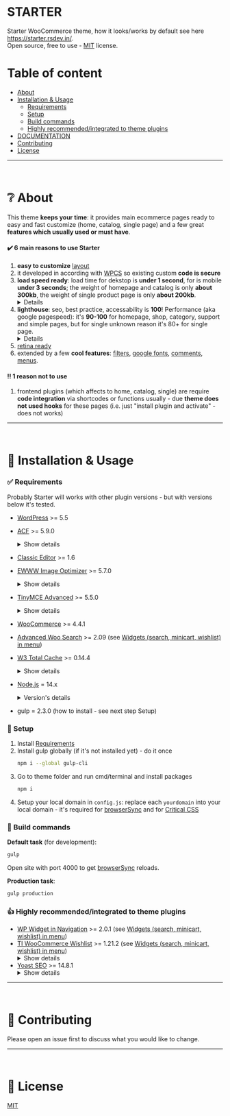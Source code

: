 # STARTER

Starter WooCommerce theme, how it looks/works by default see here https://starter.rsdev.in/.  
Open source, free to use - [MIT](https://choosealicense.com/licenses/mit/) license.



# Table of content

- [About](#-about)
- [Installation & Usage](#-installation--usage)
  - [Requirements](#-requirements)
  - [Setup](#-setup)
  - [Build commands](#-build-commands)
  - [Highly recommended/integrated to theme plugins](#-highly-recommendedintegrated-to-theme-plugins)
- [DOCUMENTATION](https://github.com/chyvak1831/starter/wiki)
- [Contributing](#-contributing)
- [License](#-license)
***
<br>



# ❔ About
This theme **keeps your time**: it provides main ecommerce pages ready to easy and fast customize (home, catalog, single page) and a few great **features which usually used or must have**.

#### ✔️ 6 main reasons to use Starter
1. **easy to customize** [layout](https://github.com/chyvak1831/starter/wiki/Templates)  
2. it developed in according with [WPCS](https://github.com/WordPress/WordPress-Coding-Standards) so existing custom **code is secure**  
3. **load speed ready**: load time for dekstop is **under 1 second**, for is mobile **under 3 seconds**; the weight of homepage and catalog is only **about 300kb**, the weight of single product page is only **about 200kb**.
    <details><summary>Details</summary>
   <img src="https://raw.githubusercontent.com/wiki/chyvak1831/starter/screenshots/weight_shop.jpg" alt="Weight shop page">
   <img src="https://raw.githubusercontent.com/wiki/chyvak1831/starter/screenshots/weight_single.jpg" alt="Weight single product page">
   <strong>Please note</strong>: load time and weight of pages described above - it's Starter as is, without any third-party resources. When you'll add google analitycs, gtm etc - it will down and it's ok.</details>  
4. **lighthouse**: seo, best practice, accessability is **100**! Performance (aka google pagespeed): it's **90-100** for homepage, shop, category, support and simple pages, but for single unknown reason it's 80+ for single page.
    <details><summary>Details</summary>
   <img src="https://raw.githubusercontent.com/wiki/chyvak1831/starter/screenshots/lighthouse.jpg" alt="Lighthouse">
   <strong>Please note #1</strong>: lighthouse metrics described above - it's Starter as is, without any third-party resources. When you'll add google analitycs, gtm etc - it will down and it's ok.  
   <strong>Please note #2</strong>: Performance metric is vary from time to time +-5 points and it's ok.</details> 
5. [retina ready](https://github.com/chyvak1831/starter/wiki/Images)  
6. extended by a few **cool features**: [filters](https://github.com/chyvak1831/starter/wiki/Filters), [google fonts](https://github.com/chyvak1831/starter/wiki/Fonts), [comments](https://github.com/chyvak1831/starter/wiki/Comments), [menus](https://github.com/chyvak1831/starter/wiki/Menus).  

#### ‼️ 1 reason not to use
1. frontend plugins (which affects to home, catalog, single) are require **code integration** via shortcodes or functions usually - due **theme does not used hooks** for these pages (i.e. just "install plugin and activate" - does not works)
***
<br>



# 🔧 Installation & Usage

### ✅ Requirements
Probably Starter will works with other plugin versions - but with versions below it's tested.
* [WordPress](https://wordpress.org/) >= 5.5
* [ACF](https://wordpress.org/plugins/advanced-custom-fields/) >= 5.9.0
  <details><summary>Show details</summary>
  You can to install: <strong>"ACF Pro"</strong> - <em>all features available</em> or <strong>Basic ACF</strong> - <em>is not available Home Page features</em> and you'll not see <em>comment images</em> in admin due gallery and repeater features are not available in free version.<br>
  After installation go to ACF and sync fields.
  <img src="https://raw.githubusercontent.com/wiki/chyvak1831/starter/screenshots/acf_sync.jpg" alt="ACF sync settings"></details>
* [Classic Editor](https://wordpress.org/plugins/classic-editor/) >= 1.6
* [EWWW Image Optimizer](https://wordpress.org/plugins/ewww-image-optimizer/) >= 5.7.0
  <details><summary>Show details</summary>
  After installation go to EWWW setting and enable 'WebP Conversion' & 'Force WebP'.
  <img src="https://raw.githubusercontent.com/wiki/chyvak1831/starter/screenshots/ewww.jpg" alt="EWWW settings"></details>
*  [TinyMCE Advanced](https://wordpress.org/plugins/tinymce-advanced/) >= 5.5.0
    <details><summary>Show details</summary>
    After installation copy settings
    
      ```json
      {
        "settings": {
          "toolbar_1":"bold,italic,underline,forecolor,blockquote,bullist,numlist,alignleft,aligncenter,alignright,alignjustify,link,unlink,undo,redo,wp_adv",
          "toolbar_2":"formatselect,fontselect,fontsizeselect,styleselect,pastetext,removeformat,fullscreen",
          "toolbar_3":"",
          "toolbar_4":"",
          "options":"advlist,menubar_block,merge_toolbars",
          "plugins":"advlist",
          "toolbar_block":"core\/image,core\/image",
          "toolbar_block_side":"tadv\/sup,tadv\/sub,core\/strikethrough,core\/code,tadv\/mark,tadv\/removeformat",
          "panels_block":"tadv\/color-panel,tadv\/background-color-panel",
          "toolbar_classic_block":"formatselect,bold,italic,blockquote,bullist,numlist,alignleft,aligncenter,alignright,link,forecolor,backcolor,table,wp_help"
        },
        "admin_settings": {
          "options":"hybrid_mode,classic_paragraph_block,table_resize_bars,table_grid,table_tab_navigation,table_advtab",
          "disabled_editors":""
        }
      }
    ```
    Go to settings 
    <img src="https://raw.githubusercontent.com/wiki/chyvak1831/starter/screenshots/wysiwyg/wysiwyg_01.jpg" alt="TinyMCE settings 1">
    <img src="https://raw.githubusercontent.com/wiki/chyvak1831/starter/screenshots/wysiwyg/wysiwyg_02.jpg" alt="TinyMCE settings 2">
    And paste here
    <img src="https://raw.githubusercontent.com/wiki/chyvak1831/starter/screenshots/wysiwyg/wysiwyg_03.jpg" alt="TinyMCE settings 3">
    </details>
* [WooCommerce](https://wordpress.org/plugins/woocommerce/) >= 4.4.1
* [Advanced Woo Search](https://wordpress.org/plugins/advanced-woo-search/) >= 2.09 (see [Widgets (search, minicart, wishlist) in menu](https://github.com/chyvak1831/starter/wiki/Menus))
* [W3 Total Cache](https://wordpress.org/plugins/w3-total-cache/) >= 0.14.4
  <details><summary>Show details</summary>
  W3TC used for optimize page cache and js only.
  <img src="https://raw.githubusercontent.com/wiki/chyvak1831/starter/screenshots/w3tc_01.jpg" alt="W3TC settings 1">
  <img src="https://raw.githubusercontent.com/wiki/chyvak1831/starter/screenshots/w3tc_02.jpg" alt="W3TC settings 2"></details>
* [Node.js](https://nodejs.org/) = 14.x
    <details><summary>Version's details</summary>
      Tested with versions <a href="https://nodejs.org/download/release/v14.8.0/">v14.8.0</a> and <a href="https://nodejs.org/download/release/v14.15.3/">v14.15.3</a>, but it should works with any 14.x version.<br>
      Due short life-cycle of node <a href="https://nodejs.org/en/about/releases/">v15</a> Starter <strong>will never officially compatible with node v15</strong>.
    </details>
* gulp = 2.3.0 (how to install - see next step Setup)

### 🔧 Setup
1. Install [Requirements](#-requirements)
2. Install gulp globally (if it's not installed yet) - do it once
    ```bash
    npm i --global gulp-cli
    ```
3. Go to theme folder and run cmd/terminal and install packages
    ```bash
    npm i
    ```
4. Setup your local domain in `config.js`: replace each `yourdomain` into your local domain - it's required for [browserSync](https://browsersync.io/docs/gulp) and for [Critical CSS](https://github.com/chyvak1831/starter/wiki/CSS)

### 🚀 Build commands

**Default task** (for development):
  ```bash
  gulp
  ```  
Open site with port 4000 to get [browserSync](https://browsersync.io/docs/gulp) reloads.

**Production task**:
  ```bash
  gulp production
  ```


### 👍 Highly recommended/integrated to theme plugins
* [WP Widget in Navigation](https://wordpress.org/plugins/wp-widget-in-navigation/) >= 2.0.1 (see [Widgets (search, minicart, wishlist) in menu](https://github.com/chyvak1831/starter/wiki/Menus))
* [TI WooCommerce Wishlist](https://wordpress.org/plugins/ti-woocommerce-wishlist/) >= 1.21.2 (see [Widgets (search, minicart, wishlist) in menu](https://github.com/chyvak1831/starter/wiki/Menus))
  <details><summary>Show details</summary>
    After installation go to TI Wishlist and setup minimum recommnded settings. You can to play with other settings.
  <img src="https://raw.githubusercontent.com/wiki/chyvak1831/starter/screenshots/wishlist/wishlist_01.jpg" alt="TI Wishlist settings 1">
  <img src="https://raw.githubusercontent.com/wiki/chyvak1831/starter/screenshots/wishlist/wishlist_02.jpg" alt="TI Wishlist settings 2">
  <img src="https://raw.githubusercontent.com/wiki/chyvak1831/starter/screenshots/wishlist/wishlist_03.jpg" alt="TI Wishlist settings 3">
  <img src="https://raw.githubusercontent.com/wiki/chyvak1831/starter/screenshots/wishlist/wishlist_04.jpg" alt="TI Wishlist settings 4"></details>
* [Yoast SEO](https://wordpress.org/plugins/wordpress-seo/) >= 14.8.1
  <details><summary>Show details</summary>
  After installation go to SEO->Search Appearance-> tab Breadcrumbs and enable 'Enable Breadcrumbs'
  <img src="https://raw.githubusercontent.com/wiki/chyvak1831/starter/screenshots/breadcrumb.jpg" alt="Breadcrumbs Yoast SEO"></details>
***
<br>



# 🤝 Contributing
Please open an issue first to discuss what you would like to change.
***
<br>



# 📘 License
[MIT](https://choosealicense.com/licenses/mit/)
